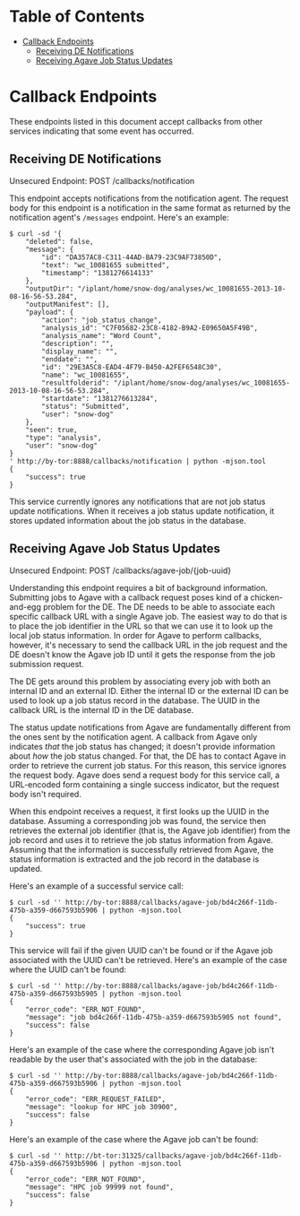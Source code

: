 # Table of Contents

* [Callback Endpoints](#callback-endpoints)
    * [Receiving DE Notifications](#receiving-de-notifications)
    * [Receiving Agave Job Status Updates](#receiving-agave-job-status-updates)

# Callback Endpoints

These endpoints listed in this document accept callbacks from other services
indicating that some event has occurred.

## Receiving DE Notifications

Unsecured Endpoint: POST /callbacks/notification

This endpoint accepts notifications from the notification agent. The request
body for this endpoint is a notification in the same format as returned by the
notification agent's `/messages` endpoint. Here's an example:

```
$ curl -sd '{
    "deleted": false,
    "message": {
        "id": "DA357AC8-C311-44AD-BA79-23C9AF73850D",
        "text": "wc_10081655 submitted",
        "timestamp": "1381276614133"
    },
    "outputDir": "/iplant/home/snow-dog/analyses/wc_10081655-2013-10-08-16-56-53.284",
    "outputManifest": [],
    "payload": {
        "action": "job_status_change",
        "analysis_id": "C7F05682-23C8-4182-B9A2-E09650A5F49B",
        "analysis_name": "Word Count",
        "description": "",
        "display_name": "",
        "enddate": "",
        "id": "29E3A5C8-EAD4-4F79-B450-A2FEF6548C30",
        "name": "wc_10081655",
        "resultfolderid": "/iplant/home/snow-dog/analyses/wc_10081655-2013-10-08-16-56-53.284",
        "startdate": "1381276613284",
        "status": "Submitted",
        "user": "snow-dog"
    },
    "seen": true,
    "type": "analysis",
    "user": "snow-dog"
}
' http://by-tor:8888/callbacks/notification | python -mjson.tool
{
    "success": true
}
```

This service currently ignores any notifications that are not job status update
notifications. When it receives a job status update notification, it stores
updated information about the job status in the database.

## Receiving Agave Job Status Updates

Unsecured Endpoint: POST /callbacks/agave-job/{job-uuid}

Understanding this endpoint requires a bit of background information. Submitting
jobs to Agave with a callback request poses kind of a chicken-and-egg problem
for the DE. The DE needs to be able to associate each specific callback URL with
a single Agave job. The easiest way to do that is to place the job identifier in
the URL so that we can use it to look up the local job status information. In
order for Agave to perform callbacks, however, it's necessary to send the
callback URL in the job request and the DE doesn't know the Agave job ID until
it gets the response from the job submission request.

The DE gets around this problem by associating every job with both an internal
ID and an external ID. Either the internal ID or the external ID can be used to
look up a job status record in the database. The UUID in the callback URL is the
internal ID in the DE database.

The status update notifications from Agave are fundamentally different from the
ones sent by the notification agent. A callback from Agave only indicates _that_
the job status has changed; it doesn't provide information about _how_ the job
status changed. For that, the DE has to contact Agave in order to retrieve the
current job status. For this reason, this service ignores the request body.
Agave does send a request body for this service call, a URL-encoded form
containing a single success indicator, but the request body isn't required.

When this endpoint receives a request, it first looks up the UUID in the
database. Assuming a corresponding job was found, the service then retrieves the
external job identifier (that is, the Agave job identifier) from the job record
and uses it to retrieve the job status information from Agave. Assuming that the
information is successfully retrieved from Agave, the status information is
extracted and the job record in the database is updated.

Here's an example of a successful service call:

```
$ curl -sd '' http://by-tor:8888/callbacks/agave-job/bd4c266f-11db-475b-a359-d667593b5906 | python -mjson.tool
{
    "success": true
}
```

This service will fail if the given UUID can't be found or if the Agave job
associated with the UUID can't be retrieved. Here's an example of the case where
the UUID can't be found:

```
$ curl -sd '' http://by-tor:8888/callbacks/agave-job/bd4c266f-11db-475b-a359-d667593b5905 | python -mjson.tool
{
    "error_code": "ERR_NOT_FOUND",
    "message": "job bd4c266f-11db-475b-a359-d667593b5905 not found",
    "success": false
}
```

Here's an example of the case where the corresponding Agave job isn't readable
by the user that's associated with the job in the database:

```
$ curl -sd '' http://by-tor:8888/callbacks/agave-job/bd4c266f-11db-475b-a359-d667593b5906 | python -mjson.tool
{
    "error_code": "ERR_REQUEST_FAILED",
    "message": "lookup for HPC job 30900",
    "success": false
}
```

Here's an example of the case where the Agave job can't be found:

```
$ curl -sd '' http://bt-tor:31325/callbacks/agave-job/bd4c266f-11db-475b-a359-d667593b5906 | python -mjson.tool
{
    "error_code": "ERR_NOT_FOUND",
    "message": "HPC job 99999 not found",
    "success": false
}
```
